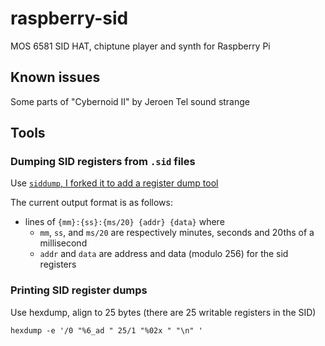 # raspberry-sid
MOS 6581 SID HAT, chiptune player and synth for Raspberry Pi

## Known issues

Some parts of "Cybernoid II" by Jeroen Tel sound strange

## Tools

### Dumping SID registers from `.sid` files

Use [`siddump`, I forked it to add a register dump tool](https://github.com/LIII-XXII/siddump/tree/register-dump)

The current output format is as follows:

- lines of `{mm}:{ss}:{ms/20} {addr} {data}` where 
  - `mm`, `ss`, and `ms/20` are respectively minutes, seconds and 20ths of a millisecond
  - `addr` and `data` are address and data (modulo 256) for the sid registers

### Printing SID register dumps

Use hexdump, align to 25 bytes (there are 25 writable registers in the SID)

```
hexdump -e '/0 "%6_ad " 25/1 "%02x " "\n" '
```
